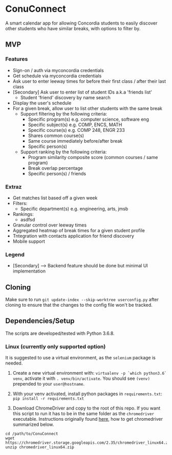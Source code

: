 # ConuConnect
A smart calendar app for allowing Concordia students to easily discover other students who have similar breaks, with options to filter by.

## MVP

### Features

- Sign-on / auth via myconcordia credentials
- Get schedule via myconcordia credentials
- Ask user to enter leeway times for before their first class / after their last class
- [Secondary] Ask user to enter list of student IDs a.k.a 'friends list'
  - Student 'friend' discovery by name search
- Display the user's schedule
- For a given break, allow user to list other students with the same break
  - Support filtering by the following criteria:
    - Specific program(s) e.g. computer science, software eng   
    - Specific subject(s) e.g. COMP, ENCS, MATH
    - Specific course(s) e.g. COMP 248, ENGR 233
    - Shares common course(s)
    - Same course immediately before/after break
    - Specific person(s)
  - Support ranking by the following criteria:
    - Program similarity composite score (common courses / same program)
    - Break overlap percentage
    - Specific person(s) / friends

### Extraz

- Get matches list based off a given week
- Filters:
  - Specific department(s) e.g. engineering, arts, jmsb
- Rankings:
  - asdfsd
- Granular control over leeway times
- Aggregated heatmap of break times for a given student profile
- Tntegration with contacts application for friend discovery
- Mobile support

### Legend

- [Secondary] --> Backend feature should be done but minimal UI implementation

## Cloning

Make sure to run `git update-index --skip-worktree userconfig.py` after cloning to ensure that the changes to the config file won't be tracked.

## Dependencies/Setup

The scripts are developed/tested with Python 3.6.8.

### Linux (currently only supported option)

It is suggested to use a virtual environment, as the `selenium` package is needed.

1. Create a new virtual environment with: ```virtualenv -p `which python3.6` venv```, activate it with `. venv/bin/activate`. You should see `(venv)` prepended to your `user@hostname`.

2. With your venv activated, install python packages in `requirements.txt`: `pip install -r requirements.txt`

3. Download ChromeDriver and copy to the root of this repo. If you want this script to run it has to be in the same folder as the `chromedriver` executable. Instructions originally found [here](https://blog.testproject.io/2018/02/20/chrome-headless-selenium-python-linux-servers/), how to get chromedriver summarized below.

```
cd /path/to/ConuConnect
wget https://chromedriver.storage.googleapis.com/2.35/chromedriver_linux64.zip
unzip chromedriver_linux64.zip
```

